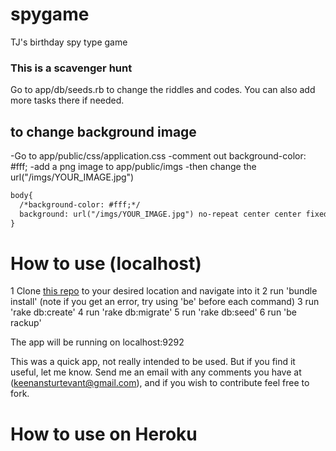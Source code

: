 # spygame
TJ's birthday spy type game
### This is a scavenger hunt 
Go to app/db/seeds.rb to change the riddles and codes. You can also add more tasks there if needed.
## to change background image
-Go to app/public/css/application.css
-comment out background-color: #fff; 
-add a png image to app/public/imgs
-then change the url("/imgs/YOUR_IMAGE.jpg")
```html
body{
  /*background-color: #fff;*/
  background: url("/imgs/YOUR_IMAGE.jpg") no-repeat center center fixed;
}
```
# How to use (localhost)

1 Clone [this repo](https://github.com/Keenan144/spygame.git) to your desired location and navigate into it
2 run 'bundle install' (note if you get an error, try using 'be' before each command)
3 run 'rake db:create'
4 run 'rake db:migrate'
5 run 'rake db:seed'
6 run 'be rackup'

The app will be running on localhost:9292

This was a quick app, not really intended to be used. But if you find it useful, let me know. Send me an email with any comments you have at (keenansturtevant@gmail.com), and if you wish to contribute feel free to fork.


# How to use on Heroku